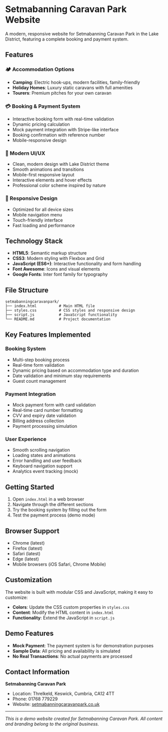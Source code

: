 # Setmabanning Caravan Park Website

A modern, responsive website for Setmabanning Caravan Park in the Lake District, featuring a complete booking and payment system.

## Features

### 🏕️ Accommodation Options
- **Camping**: Electric hook-ups, modern facilities, family-friendly
- **Holiday Homes**: Luxury static caravans with full amenities
- **Tourers**: Premium pitches for your own caravan

### 💳 Booking & Payment System
- Interactive booking form with real-time validation
- Dynamic pricing calculation
- Mock payment integration with Stripe-like interface
- Booking confirmation with reference number
- Mobile-responsive design

### 🎨 Modern UI/UX
- Clean, modern design with Lake District theme
- Smooth animations and transitions
- Mobile-first responsive layout
- Interactive elements and hover effects
- Professional color scheme inspired by nature

### 📱 Responsive Design
- Optimized for all device sizes
- Mobile navigation menu
- Touch-friendly interface
- Fast loading and performance

## Technology Stack

- **HTML5**: Semantic markup structure
- **CSS3**: Modern styling with Flexbox and Grid
- **JavaScript (ES6+)**: Interactive functionality and form handling
- **Font Awesome**: Icons and visual elements
- **Google Fonts**: Inter font family for typography

## File Structure

```
setmabanningcaravanpark/
├── index.html          # Main HTML file
├── styles.css          # CSS styles and responsive design
├── script.js           # JavaScript functionality
└── README.md           # Project documentation
```

## Key Features Implemented

### Booking System
- Multi-step booking process
- Real-time form validation
- Dynamic pricing based on accommodation type and duration
- Date validation and minimum stay requirements
- Guest count management

### Payment Integration
- Mock payment form with card validation
- Real-time card number formatting
- CVV and expiry date validation
- Billing address collection
- Payment processing simulation

### User Experience
- Smooth scrolling navigation
- Loading states and animations
- Error handling and user feedback
- Keyboard navigation support
- Analytics event tracking (mock)

## Getting Started

1. Open `index.html` in a web browser
2. Navigate through the different sections
3. Try the booking system by filling out the form
4. Test the payment process (demo mode)

## Browser Support

- Chrome (latest)
- Firefox (latest)
- Safari (latest)
- Edge (latest)
- Mobile browsers (iOS Safari, Chrome Mobile)

## Customization

The website is built with modular CSS and JavaScript, making it easy to customize:

- **Colors**: Update the CSS custom properties in `styles.css`
- **Content**: Modify the HTML content in `index.html`
- **Functionality**: Extend the JavaScript in `script.js`

## Demo Features

- **Mock Payment**: The payment system is for demonstration purposes
- **Sample Data**: All pricing and availability is simulated
- **No Real Transactions**: No actual payments are processed

## Contact Information

**Setmabanning Caravan Park**
- Location: Threlkeld, Keswick, Cumbria, CA12 4TT
- Phone: 01768 779229
- Website: [setmabanningcaravanpark.co.uk](https://www.setmabanningcaravanpark.co.uk/)

---

*This is a demo website created for Setmabanning Caravan Park. All content and branding belong to the original business.*
